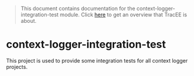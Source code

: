 > This document contains documentation for the context-logger-integration-test module. Click [here](/README.md) to get an overview that TracEE is about.

# context-logger-integration-test

This project is used to provide some integration tests for all context logger projects.
